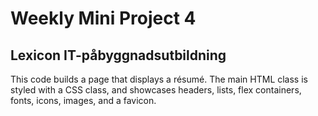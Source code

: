 # Weekly Mini Project 4
## Lexicon IT-påbyggnadsutbildning
This code builds a page that displays a résumé. The main HTML class is styled with a CSS class, and showcases headers, lists, flex containers, fonts, icons, images, and a favicon.
